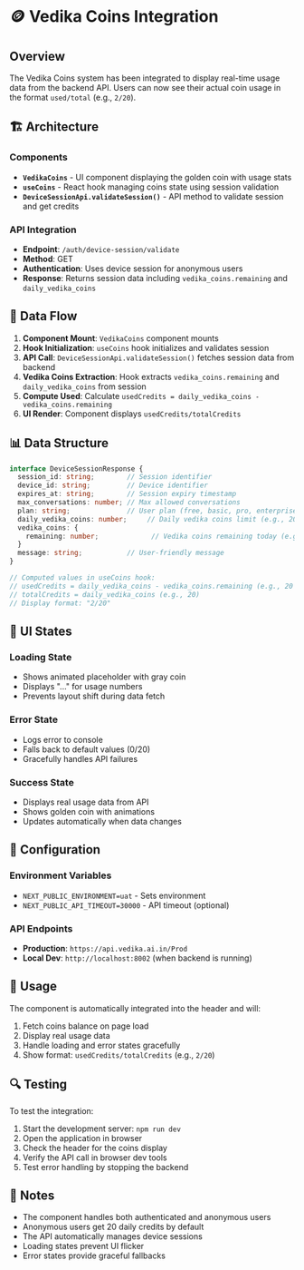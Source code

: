 # 🪙 Vedika Coins Integration

## Overview
The Vedika Coins system has been integrated to display real-time usage data from the backend API. Users can now see their actual coin usage in the format `used/total` (e.g., `2/20`).

## 🏗️ Architecture

### Components
- **`VedikaCoins`** - UI component displaying the golden coin with usage stats
- **`useCoins`** - React hook managing coins state using session validation
- **`DeviceSessionApi.validateSession()`** - API method to validate session and get credits

### API Integration
- **Endpoint**: `/auth/device-session/validate`
- **Method**: GET
- **Authentication**: Uses device session for anonymous users
- **Response**: Returns session data including `vedika_coins.remaining` and `daily_vedika_coins`

## 🔄 Data Flow

1. **Component Mount**: `VedikaCoins` component mounts
2. **Hook Initialization**: `useCoins` hook initializes and validates session
3. **API Call**: `DeviceSessionApi.validateSession()` fetches session data from backend
4. **Vedika Coins Extraction**: Hook extracts `vedika_coins.remaining` and `daily_vedika_coins` from session
5. **Compute Used**: Calculate `usedCredits = daily_vedika_coins - vedika_coins.remaining`
6. **UI Render**: Component displays `usedCredits/totalCredits`

## 📊 Data Structure

```typescript
interface DeviceSessionResponse {
  session_id: string;        // Session identifier
  device_id: string;         // Device identifier
  expires_at: string;        // Session expiry timestamp
  max_conversations: number; // Max allowed conversations
  plan: string;              // User plan (free, basic, pro, enterprise)
  daily_vedika_coins: number;     // Daily vedika coins limit (e.g., 20)
  vedika_coins: {
    remaining: number;             // Vedika coins remaining today (e.g., 18)
  }
  message: string;           // User-friendly message
}

// Computed values in useCoins hook:
// usedCredits = daily_vedika_coins - vedika_coins.remaining (e.g., 20 - 18 = 2)
// totalCredits = daily_vedika_coins (e.g., 20)
// Display format: "2/20"
```

## 🎨 UI States

### Loading State
- Shows animated placeholder with gray coin
- Displays "..." for usage numbers
- Prevents layout shift during data fetch

### Error State
- Logs error to console
- Falls back to default values (0/20)
- Gracefully handles API failures

### Success State
- Displays real usage data from API
- Shows golden coin with animations
- Updates automatically when data changes

## 🔧 Configuration

### Environment Variables
- `NEXT_PUBLIC_ENVIRONMENT=uat` - Sets environment
- `NEXT_PUBLIC_API_TIMEOUT=30000` - API timeout (optional)

### API Endpoints
- **Production**: `https://api.vedika.ai.in/Prod`
- **Local Dev**: `http://localhost:8002` (when backend is running)

## 🚀 Usage

The component is automatically integrated into the header and will:
1. Fetch coins balance on page load
2. Display real usage data
3. Handle loading and error states gracefully
4. Show format: `usedCredits/totalCredits` (e.g., `2/20`)

## 🔍 Testing

To test the integration:
1. Start the development server: `npm run dev`
2. Open the application in browser
3. Check the header for the coins display
4. Verify the API call in browser dev tools
5. Test error handling by stopping the backend

## 📝 Notes

- The component handles both authenticated and anonymous users
- Anonymous users get 20 daily credits by default
- The API automatically manages device sessions
- Loading states prevent UI flicker
- Error states provide graceful fallbacks
